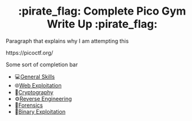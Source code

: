 <h1 align="center"> :pirate_flag: Complete Pico Gym Write Up :pirate_flag:</h1>

<p> Paragraph that explains why I am attempting this </p>


<p> https://picoctf.org/

<p> Some sort of completion bar </p>

- :computer:[General Skills](general_skills/README.MD)
- :globe_with_meridians:[Web Exploitation](/web_exploitation/README.md)
- :closed_lock_with_key:[Cryptography](/cryptography/README.md)
- :gear:[Reverse Engineering](/reverse_engineering/README.md)
- :microscope:[Forensics](/forensics/README.MD)
- :space_invader:[Binary Exploitation](/binary_exploitation/README.md)






